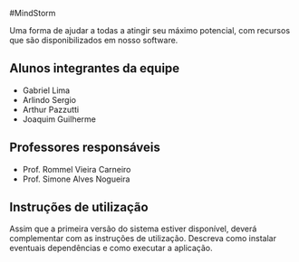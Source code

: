 #MindStorm

Uma forma de ajudar a todas a atingir seu máximo potencial, com recursos que são disponibilizados em nosso software.

## Alunos integrantes da equipe

* Gabriel Lima
* Arlindo Sergio
* Arthur Pazzutti
* Joaquim Guilherme

## Professores responsáveis

* Prof. Rommel Vieira Carneiro
* Prof. Simone Alves Nogueira

## Instruções de utilização

Assim que a primeira versão do sistema estiver disponível, deverá complementar com as instruções de utilização. Descreva como instalar eventuais dependências e como executar a aplicação.
